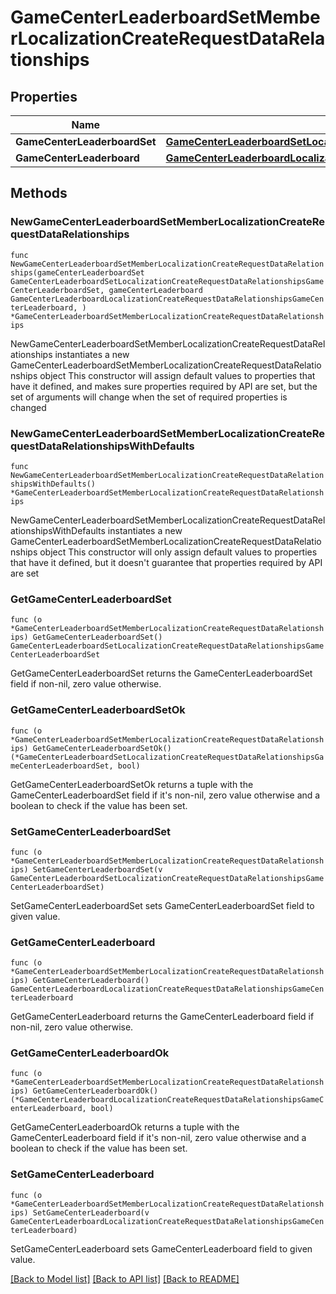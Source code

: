# GameCenterLeaderboardSetMemberLocalizationCreateRequestDataRelationships

## Properties

Name | Type | Description | Notes
------------ | ------------- | ------------- | -------------
**GameCenterLeaderboardSet** | [**GameCenterLeaderboardSetLocalizationCreateRequestDataRelationshipsGameCenterLeaderboardSet**](GameCenterLeaderboardSetLocalizationCreateRequestDataRelationshipsGameCenterLeaderboardSet.md) |  | 
**GameCenterLeaderboard** | [**GameCenterLeaderboardLocalizationCreateRequestDataRelationshipsGameCenterLeaderboard**](GameCenterLeaderboardLocalizationCreateRequestDataRelationshipsGameCenterLeaderboard.md) |  | 

## Methods

### NewGameCenterLeaderboardSetMemberLocalizationCreateRequestDataRelationships

`func NewGameCenterLeaderboardSetMemberLocalizationCreateRequestDataRelationships(gameCenterLeaderboardSet GameCenterLeaderboardSetLocalizationCreateRequestDataRelationshipsGameCenterLeaderboardSet, gameCenterLeaderboard GameCenterLeaderboardLocalizationCreateRequestDataRelationshipsGameCenterLeaderboard, ) *GameCenterLeaderboardSetMemberLocalizationCreateRequestDataRelationships`

NewGameCenterLeaderboardSetMemberLocalizationCreateRequestDataRelationships instantiates a new GameCenterLeaderboardSetMemberLocalizationCreateRequestDataRelationships object
This constructor will assign default values to properties that have it defined,
and makes sure properties required by API are set, but the set of arguments
will change when the set of required properties is changed

### NewGameCenterLeaderboardSetMemberLocalizationCreateRequestDataRelationshipsWithDefaults

`func NewGameCenterLeaderboardSetMemberLocalizationCreateRequestDataRelationshipsWithDefaults() *GameCenterLeaderboardSetMemberLocalizationCreateRequestDataRelationships`

NewGameCenterLeaderboardSetMemberLocalizationCreateRequestDataRelationshipsWithDefaults instantiates a new GameCenterLeaderboardSetMemberLocalizationCreateRequestDataRelationships object
This constructor will only assign default values to properties that have it defined,
but it doesn't guarantee that properties required by API are set

### GetGameCenterLeaderboardSet

`func (o *GameCenterLeaderboardSetMemberLocalizationCreateRequestDataRelationships) GetGameCenterLeaderboardSet() GameCenterLeaderboardSetLocalizationCreateRequestDataRelationshipsGameCenterLeaderboardSet`

GetGameCenterLeaderboardSet returns the GameCenterLeaderboardSet field if non-nil, zero value otherwise.

### GetGameCenterLeaderboardSetOk

`func (o *GameCenterLeaderboardSetMemberLocalizationCreateRequestDataRelationships) GetGameCenterLeaderboardSetOk() (*GameCenterLeaderboardSetLocalizationCreateRequestDataRelationshipsGameCenterLeaderboardSet, bool)`

GetGameCenterLeaderboardSetOk returns a tuple with the GameCenterLeaderboardSet field if it's non-nil, zero value otherwise
and a boolean to check if the value has been set.

### SetGameCenterLeaderboardSet

`func (o *GameCenterLeaderboardSetMemberLocalizationCreateRequestDataRelationships) SetGameCenterLeaderboardSet(v GameCenterLeaderboardSetLocalizationCreateRequestDataRelationshipsGameCenterLeaderboardSet)`

SetGameCenterLeaderboardSet sets GameCenterLeaderboardSet field to given value.


### GetGameCenterLeaderboard

`func (o *GameCenterLeaderboardSetMemberLocalizationCreateRequestDataRelationships) GetGameCenterLeaderboard() GameCenterLeaderboardLocalizationCreateRequestDataRelationshipsGameCenterLeaderboard`

GetGameCenterLeaderboard returns the GameCenterLeaderboard field if non-nil, zero value otherwise.

### GetGameCenterLeaderboardOk

`func (o *GameCenterLeaderboardSetMemberLocalizationCreateRequestDataRelationships) GetGameCenterLeaderboardOk() (*GameCenterLeaderboardLocalizationCreateRequestDataRelationshipsGameCenterLeaderboard, bool)`

GetGameCenterLeaderboardOk returns a tuple with the GameCenterLeaderboard field if it's non-nil, zero value otherwise
and a boolean to check if the value has been set.

### SetGameCenterLeaderboard

`func (o *GameCenterLeaderboardSetMemberLocalizationCreateRequestDataRelationships) SetGameCenterLeaderboard(v GameCenterLeaderboardLocalizationCreateRequestDataRelationshipsGameCenterLeaderboard)`

SetGameCenterLeaderboard sets GameCenterLeaderboard field to given value.



[[Back to Model list]](../README.md#documentation-for-models) [[Back to API list]](../README.md#documentation-for-api-endpoints) [[Back to README]](../README.md)


